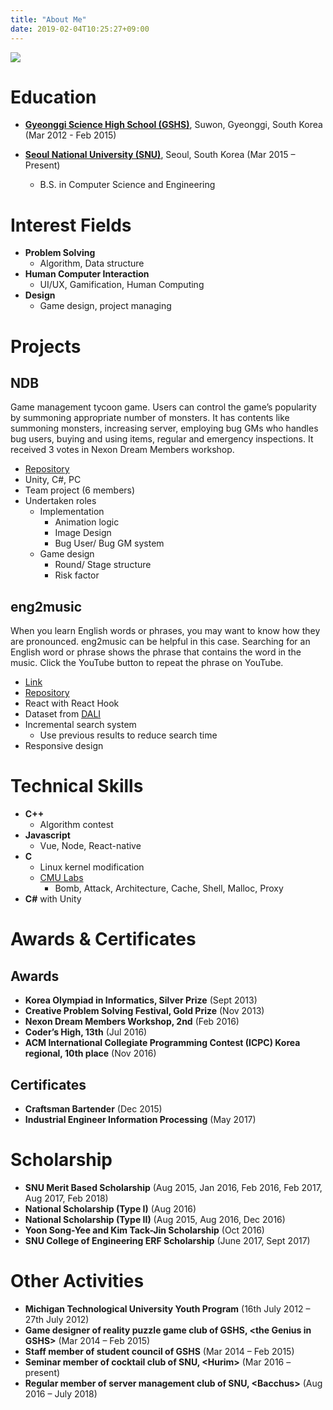 ```yaml
---
title: "About Me"
date: 2019-02-04T10:25:27+09:00
---
```


![](/images/my.jpg#center30)

# Education

 - [**Gyeonggi Science High School (GSHS)**](https://www.gs.hs.kr/), Suwon, Gyeonggi, South Korea <sm>(Mar 2012 - Feb 2015)</sm>

 - [**Seoul National University (SNU)**](http://www.snu.ac.kr), Seoul, South Korea <sm>(Mar 2015 – Present)</sm>
    - B.S. in Computer Science and Engineering

# Interest Fields

 - **Problem Solving**
    - Algorithm, Data structure
 -  **Human Computer Interaction**
     - UI/UX, Gamification, Human Computing
 - **Design**
    - Game design, project managing

# Projects

## NDB

Game management tycoon game. Users can control the game’s popularity by summoning appropriate number of monsters. It has contents like summoning monsters, increasing server, employing bug GMs who handles bug users, buying and using items, regular and emergency inspections. It received 3 votes in Nexon Dream Members workshop.

 - [Repository](https://github.com/ialy1595/NDB.git)
 - Unity, C#, PC
 - Team project (6 members)
 - Undertaken roles
    - Implementation
        - Animation logic
        - Image Design
        - Bug User/ Bug GM system
    - Game design
        - Round/ Stage structure
        - Risk factor

## eng2music

When you learn English words or phrases, you may want to know how they are pronounced. eng2music can be helpful in this case. Searching for an English word or phrase shows the phrase that contains the word in the music. Click the YouTube button to repeat the phrase on YouTube.

 - [Link](http://64.137.186.47:3010/)
 - [Repository](https://github.com/ialy1595/eng2music)
 - React with React Hook
 - Dataset from [DALI](https://github.com/gabolsgabs/DALI)
 - Incremental search system
   - Use previous results to reduce search time
 - Responsive design

# Technical Skills

 - **C++**
   - Algorithm contest
 - **Javascript**
   - Vue, Node, React-native
 - **C**
    - Linux kernel modification
    - [CMU Labs](http://csapp.cs.cmu.edu/3e/labs.html)
      - Bomb, Attack, Architecture, Cache, Shell, Malloc, Proxy
 - **C#** with Unity

# Awards & Certificates

## Awards

 - **Korea Olympiad in Informatics, Silver Prize** <sm>(Sept 2013)</sm>
 - **Creative Problem Solving Festival, Gold Prize** <sm>(Nov 2013)</sm>
 - **Nexon Dream Members Workshop, 2nd** <sm>(Feb 2016)</sm>
 - **Coder’s High, 13th** <sm>(Jul 2016)</sm>
 - **ACM International Collegiate Programming Contest (ICPC) Korea regional, 10th place** <sm>(Nov 2016)</sm>

## Certificates

 - **Craftsman Bartender** <sm>(Dec 2015)</sm>
 - **Industrial Engineer Information Processing** <sm>(May 2017)</sm>
 
# Scholarship

 - **SNU Merit Based Scholarship** <sm>(Aug 2015, Jan 2016, Feb 2016, Feb 2017, Aug 2017, Feb 2018)</sm>
 - **National Scholarship (Type I)** <sm>(Aug 2016)</sm>
 - **National Scholarship (Type II)** <sm>(Aug 2015, Aug 2016, Dec 2016)</sm>
 - **Yoon Song-Yee and Kim Tack-Jin Scholarship** <sm>(Oct 2016)</sm>
 - **SNU College of Engineering ERF Scholarship** <sm>(June 2017, Sept 2017)</sm>

# Other Activities

 - **Michigan Technological University Youth Program** <sm>(16th July 2012 – 27th July 2012)</sm>
 - **Game designer of reality puzzle game club of GSHS, \<the Genius in GSHS\>** <sm>(Mar 2014 – Feb 2015)</sm>
 - **Staff member of student council of GSHS** <sm>(Mar 2014 – Feb 2015)</sm>
 - **Seminar member of cocktail club of SNU, \<Hurim\>** <sm>(Mar 2016 – present)</sm>
 - **Regular member of server management club of SNU, \<Bacchus\>** <sm>(Aug 2016 – July 2018)</sm>